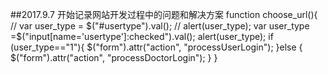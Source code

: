 ##2017.9.7
开始记录网站开发过程中的问题和解决方案
function choose_url(){
//        var user_type = $("#usertype").val();
//        alert(user_type);
        var user_type =$("input[name='usertype']:checked").val();
        alert(user_type);
        if (user_type=="1"){
            $("form").attr("action", "processUserLogin");
        }else {
            $("form").attr("action", "processDoctorLogin");
        }
    }